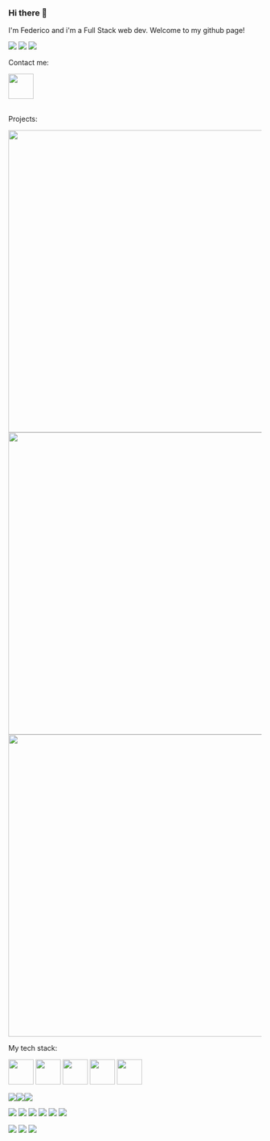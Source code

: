 ### Hi there 👋

I'm Federico and i'm a Full Stack web dev. Welcome to my github page!

<img src="https://github-readme-stats.vercel.app/api?username=FedericoIglesia&show_icons=true&theme=dark"/>

<img src="https://github-readme-stats.vercel.app/api/top-langs?username=FedericoIglesia&layout=compact"/>

<img src="https://github-readme-streak-stats.herokuapp.com/?user=FedericoIglesia"/>





Contact me: 


<a href="https://www.linkedin.com/in/federicojiglesia/">
    <img height="50" src="https://cdn2.iconfinder.com/data/icons/social-icon-3/512/social_style_3_in-306.png"/>
</a>

<br>
<br>

Projects:

<img src="https://user-images.githubusercontent.com/85205823/189451007-7730ea3e-30aa-4c52-8869-708b42eb5985.gif" width="600">
<img src="https://user-images.githubusercontent.com/85205823/192325244-1e46ba81-e6da-4f26-b3f0-ff3fd068a8eb.gif" width="600">
<img src="https://user-images.githubusercontent.com/85205823/192326604-e28f6f01-cc52-4611-b3cf-4793de6b5a9c.gif" width="600"></td>

My tech stack: 


<img height=50 src="https://cdn.jsdelivr.net/gh/devicons/devicon/icons/html5/html5-original.svg" />  <img height=50 src="https://cdn.jsdelivr.net/gh/devicons/devicon/icons/css3/css3-original.svg" />  <img height=50 src="https://cdn.jsdelivr.net/gh/devicons/devicon/icons/react/react-original.svg" /> <img height=50 src="https://cdn.jsdelivr.net/gh/devicons/devicon/icons/git/git-plain.svg"/> <img height=50 src="https://cdn.jsdelivr.net/gh/devicons/devicon/icons/github/github-original.svg"/>

<img src="https://img.shields.io/badge/TypeScript-007ACC?style=for-the-badge&logo=typescript&logoColor=white" ><img src="https://img.shields.io/badge/React_Native-20232A?style=for-the-badge&logo=react&logoColor=61DAFB" ><img src="https://img.shields.io/badge/Material%20UI-007FFF?style=for-the-badge&logo=mui&logoColor=whit">

![](https://img.shields.io/badge/Code-React-informational?style=flat&logo=react&color=61DAFB)
![](https://img.shields.io/badge/Code-Redux-informational?style=flat&logo=Redux&color=764ABC)
![](https://img.shields.io/badge/Code-JavaScript-informational?style=flat&logo=JavaScript&color=F7DF1E)
![](https://img.shields.io/badge/Code-HTML5-informational?style=flat&logo=HTML5&color=E34F26)
![](https://img.shields.io/badge/Code-PostgreSQL-informational?style=flat&logo=PostgreSQL&color=336791)
![](https://img.shields.io/badge/Code-SQLite-informational?style=flat&logo=SQLite&color=003B57)
</br>

![](https://img.shields.io/badge/Style-Bootstrap-informational?style=flat&logo=Bootstrap&color=7952B3)
![](https://img.shields.io/badge/Style-CSS3-informational?style=flat&logo=CSS3&color=1572B6)
![](https://img.shields.io/badge/Style-styled--components-informational?style=flat&logo=styled-components&color=DB7093)


</br>


<!--
**FedericoIglesia/FedericoIglesia** is a ✨ _special_ ✨ repository because its `README.md` (this file) appears on your GitHub profile.

<img src="https://activity-graph.herokuapp.com/graph?username=FedericoIglesia&theme=minimal">
Here are some ideas to get you started:

- 🔭 I’m currently working on ...
- 🌱 I’m currently learning ...
- 👯 I’m looking to collaborate on ...
- 🤔 I’m looking for help with ...
- 💬 Ask me about ...
- 📫 How to reach me: ...
- 😄 Pronouns: ...
- ⚡ Fun fact: ...
-->
